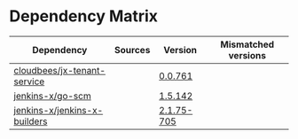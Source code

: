 # Dependency Matrix

Dependency | Sources | Version | Mismatched versions
---------- | ------- | ------- | -------------------
[cloudbees/jx-tenant-service](https://github.com/cloudbees/jx-tenant-service) |  | [0.0.761](https://github.com/cloudbees/jx-tenant-service/releases/tag/v0.0.761) | 
[jenkins-x/go-scm](https://github.com/jenkins-x/go-scm) |  | [1.5.142]() | 
[jenkins-x/jenkins-x-builders](https://github.com/jenkins-x/jenkins-x-builders) |  | [2.1.75-705]() | 
